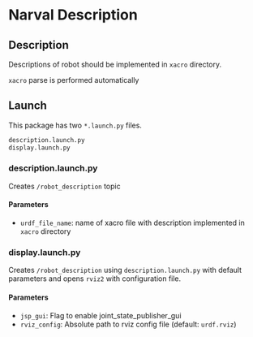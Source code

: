 # Narval Description 

## Description

Descriptions of robot should be implemented in `xacro` directory. 

`xacro` parse is performed automatically

## Launch

This package has two `*.launch.py` files. 

```bash
description.launch.py
display.launch.py
```

### description.launch.py

Creates `/robot_description` topic

#### Parameters

- `urdf_file_name`: name of xacro file with description implemented in `xacro` directory

### display.launch.py

Creates `/robot_description` using `description.launch.py` with default parameters and opens `rviz2` with configuration file.

#### Parameters

- `jsp_gui`: Flag to enable joint_state_publisher_gui
- `rviz_config`: Absolute path to rviz config file (default: `urdf.rviz`)